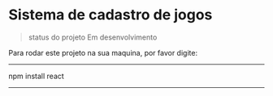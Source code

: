 # Sistema de cadastro de jogos

> status do projeto Em desenvolvimento

Para rodar este projeto  na sua maquina, por favor digite:

***
npm install react
***

